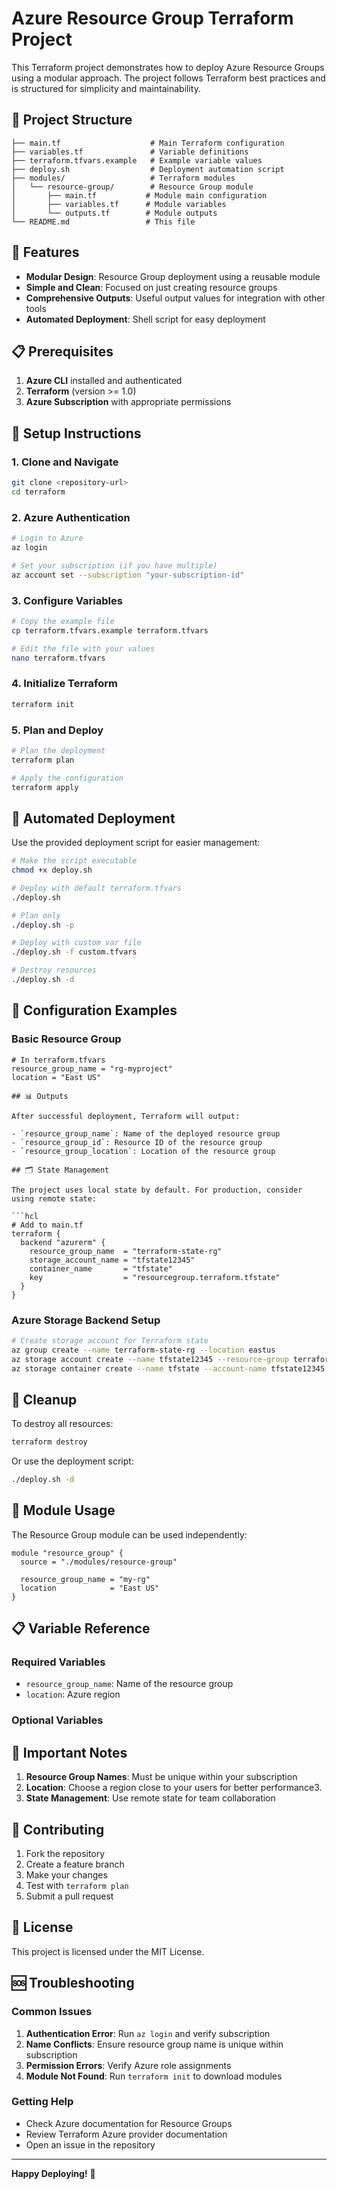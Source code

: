 # Azure Resource Group Terraform Project

This Terraform project demonstrates how to deploy Azure Resource Groups using a modular approach. The project follows Terraform best practices and is structured for simplicity and maintainability.

## 📁 Project Structure

```
├── main.tf                    # Main Terraform configuration
├── variables.tf               # Variable definitions
├── terraform.tfvars.example   # Example variable values
├── deploy.sh                  # Deployment automation script
├── modules/                   # Terraform modules
│   └── resource-group/        # Resource Group module
│       ├── main.tf           # Module main configuration
│       ├── variables.tf      # Module variables
│       └── outputs.tf        # Module outputs
└── README.md                 # This file
```

## 🚀 Features

- **Modular Design**: Resource Group deployment using a reusable module
- **Simple and Clean**: Focused on just creating resource groups
- **Comprehensive Outputs**: Useful output values for integration with other tools
- **Automated Deployment**: Shell script for easy deployment

## 📋 Prerequisites

1. **Azure CLI** installed and authenticated
2. **Terraform** (version >= 1.0)
3. **Azure Subscription** with appropriate permissions

## 🔧 Setup Instructions

### 1. Clone and Navigate

```bash
git clone <repository-url>
cd terraform
```

### 2. Azure Authentication

```bash
# Login to Azure
az login

# Set your subscription (if you have multiple)
az account set --subscription "your-subscription-id"
```

### 3. Configure Variables

```bash
# Copy the example file
cp terraform.tfvars.example terraform.tfvars

# Edit the file with your values
nano terraform.tfvars
```

### 4. Initialize Terraform

```bash
terraform init
```

### 5. Plan and Deploy

```bash
# Plan the deployment
terraform plan

# Apply the configuration
terraform apply
```

## 🚀 Automated Deployment

Use the provided deployment script for easier management:

```bash
# Make the script executable
chmod +x deploy.sh

# Deploy with default terraform.tfvars
./deploy.sh

# Plan only
./deploy.sh -p

# Deploy with custom var file
./deploy.sh -f custom.tfvars

# Destroy resources
./deploy.sh -d
```

## 📝 Configuration Examples

### Basic Resource Group

```hcl
# In terraform.tfvars
resource_group_name = "rg-myproject"
location = "East US"

## 📊 Outputs

After successful deployment, Terraform will output:

- `resource_group_name`: Name of the deployed resource group
- `resource_group_id`: Resource ID of the resource group
- `resource_group_location`: Location of the resource group

## 🗂️ State Management

The project uses local state by default. For production, consider using remote state:

```hcl
# Add to main.tf
terraform {
  backend "azurerm" {
    resource_group_name  = "terraform-state-rg"
    storage_account_name = "tfstate12345"
    container_name       = "tfstate"
    key                  = "resourcegroup.terraform.tfstate"
  }
}
```

### Azure Storage Backend Setup

```bash
# Create storage account for Terraform state
az group create --name terraform-state-rg --location eastus
az storage account create --name tfstate12345 --resource-group terraform-state-rg --sku Standard_LRS
az storage container create --name tfstate --account-name tfstate12345
```

## 🧹 Cleanup

To destroy all resources:

```bash
terraform destroy
```

Or use the deployment script:

```bash
./deploy.sh -d
```

## 🔄 Module Usage

The Resource Group module can be used independently:

```hcl
module "resource_group" {
  source = "./modules/resource-group"
  
  resource_group_name = "my-rg"
  location            = "East US" 
}
```

## 📋 Variable Reference

### Required Variables

- `resource_group_name`: Name of the resource group
- `location`: Azure region

### Optional Variables

## 🚨 Important Notes

1. **Resource Group Names**: Must be unique within your subscription
2. **Location**: Choose a region close to your users for better performance3. 
3. **State Management**: Use remote state for team collaboration

## 🤝 Contributing

1. Fork the repository
2. Create a feature branch
3. Make your changes
4. Test with `terraform plan`
5. Submit a pull request

## 📄 License

This project is licensed under the MIT License.

## 🆘 Troubleshooting

### Common Issues

1. **Authentication Error**: Run `az login` and verify subscription
2. **Name Conflicts**: Ensure resource group name is unique within subscription
3. **Permission Errors**: Verify Azure role assignments
4. **Module Not Found**: Run `terraform init` to download modules

### Getting Help

- Check Azure documentation for Resource Groups
- Review Terraform Azure provider documentation
- Open an issue in the repository

---

**Happy Deploying!** 🚀

